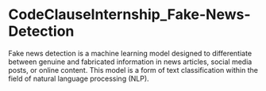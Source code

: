 # CodeClauseInternship_Fake-News-Detection
Fake news detection is a machine learning model designed to differentiate between genuine and fabricated information in news articles, social media posts, or online content. This model is a form of text classification within the field of natural language processing (NLP).
